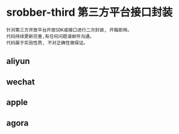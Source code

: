 # srobber-third 第三方平台接口封装
	针对第三方开放平台开放SDK或接口进行二次封装, 开箱即用。
	代码持续更新完善,有任何问题请邮件沟通。
	代码属于实验性质, 不对正确性做保证。

## aliyun

## wechat

## apple

## agora
